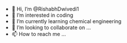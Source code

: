 - 👋 Hi, I’m @RishabhDwivedi1
- 👀 I’m interested in coding
- 🌱 I’m currently learning chemical engineering
- 💞️ I’m looking to collaborate on ...
- 📫 How to reach me ...

<!---
RishabhDwivedi1/RishabhDwivedi1 is a ✨ special ✨ repository because its `README.md` (this file) appears on your GitHub profile.
You can click the Preview link to take a look at your changes.
--->
